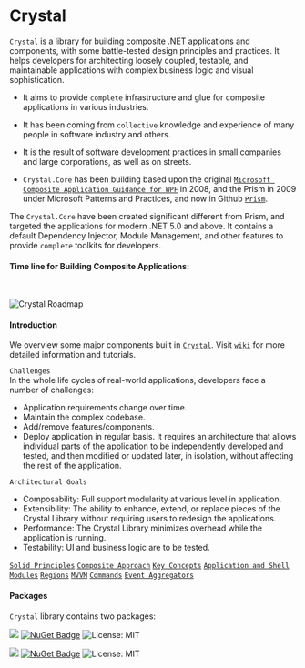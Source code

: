 # Crystal

```Crystal``` is a library for building composite .NET applications and components, with some battle-tested design principles and practices. It helps developers for architecting loosely coupled, testable, and maintainable applications with complex business logic and visual sophistication.

* It aims to provide ```complete``` infrastructure and glue for composite applications in various industries.

* It has been coming from ```collective``` knowledge and experience of many people in software industry and others.

* It is the result of software development practices in small companies and large corporations, as well as on streets.

* ```Crystal.Core``` has been building based upon the original <a href="https://www.microsoft.com/en-us/download/details.aspx?id=22379">```Microsoft Composite Application Guidance for WPF```</a> in 2008, and the Prism in 2009 under Microsoft Patterns and Practices, and now in Github <a href="https://github.com/prism">```Prism```</a>.

The ```Crystal.Core``` have been created significant different from Prism, and targeted the applications for modern .NET 5.0 and above. It contains a default Dependency Injector, Module Management, and other features to provide ```complete``` toolkits for developers.
<br/>

#### Time line for Building Composite Applications: ####
<br/>

![Crystal Roadmap](https://github.com/jinhuca/Crystal/blob/master/Documentation/Crystal%20TimeLine.svg)
<br/>

#### Introduction ####
We overview some major components built in <a href="https://github.com/jinhuca/Crystal">```Crystal```</a>. Visit <a href="https://github.com/jinhuca/Crystal/wiki">```wiki```</a> for more detailed information and tutorials.

```Challenges```<br/>
In the whole life cycles of real-world applications, developers face a number of challenges:
* Application requirements change over time.
* Maintain the complex codebase.
* Add/remove features/components.
* Deploy application in regular basis.
It requires an architecture that allows individual parts of the application to be independently developed and tested, and then modified or updated later, in isolation, without affecting the rest of the application.

```Architectural Goals```<br/>
* Composability: Full support modularity at various level in application.
* Extensibility: The ability to enhance, extend, or replace pieces of the Crystal Library without requiring users to redesign the applications.
* Performance: The Crystal Library minimizes overhead while the application is running.
* Testability: UI and business logic are to be tested.

[```Solid Principles```](https://github.com/jinhuca/Crystal/wiki/01.-Solid-Principles)
[```Composite Approach```](https://github.com/jinhuca/Crystal/wiki/02.-Composite-Approach)
[```Key Concepts```](https://github.com/jinhuca/Crystal/wiki/03.-Key-Concepts)
[```Application and Shell```](https://github.com/jinhuca/Crystal/wiki/04.-Application-and-Shell)
[```Modules```](https://github.com/jinhuca/Crystal/wiki/05.-Modules)
[```Regions```](https://github.com/jinhuca/Crystal/wiki/06.-Regions)
[```MVVM```](https://github.com/jinhuca/Crystal/wiki/07.-MVVM)
[```Commands```](https://github.com/jinhuca/Crystal/wiki/08.-Commands)
[```Event Aggregators```](https://github.com/jinhuca/Crystal/wiki/09.-Event-Aggregators)
<br/>

#### Packages ####
```Crystal``` library contains two packages:

<a href="https://www.nuget.org/packages/Crystal.Core/">![](https://img.shields.io/badge/Crystal-Core-blue)</a> [![NuGet Badge](https://buildstats.info/nuget/Crystal.Core)](https://www.nuget.org/packages/Crystal.Core/) ![License: MIT](https://img.shields.io/badge/license-MIT-blue) 

<a href="https://www.nuget.org/packages/Crystal.Desktop/">![](https://img.shields.io/badge/Crystal-Desktop-blue)</a> [![NuGet Badge](https://buildstats.info/nuget/Crystal.Desktop)](https://www.nuget.org/packages/Crystal.Desktop/) ![License: MIT](https://img.shields.io/badge/license-MIT-blue) 
